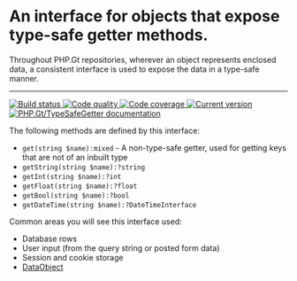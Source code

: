 An interface for objects that expose type-safe getter methods.
==============================================================

Throughout PHP.Gt repositories, wherever an object represents enclosed data, a consistent interface is used to expose the data in a type-safe manner.

***

<a href="https://github.com/PhpGt/TypeSafeGetter/actions" target="_blank">
	<img src="https://badge.status.php.gt/typesafegetter-build.svg" alt="Build status" />
</a>
<a href="https://scrutinizer-ci.com/g/PhpGt/TypeSafeGetter" target="_blank">
	<img src="https://badge.status.php.gt/typesafegetter-quality.svg" alt="Code quality" />
</a>
<a href="https://scrutinizer-ci.com/g/PhpGt/TypeSafeGetter" target="_blank">
	<img src="https://badge.status.php.gt/typesafegetter-coverage.svg" alt="Code coverage" />
</a>
<a href="https://packagist.org/packages/PhpGt/TypeSafeGetter" target="_blank">
	<img src="https://badge.status.php.gt/typesafegetter-version.svg" alt="Current version" />
</a>
<a href="http://www.php.gt/typesafegetter" target="_blank">
	<img src="https://badge.status.php.gt/typesafegetter-docs.svg" alt="PHP.Gt/TypeSafeGetter documentation" />
</a>

The following methods are defined by this interface:

+ `get(string $name):mixed` - A non-type-safe getter, used for getting keys that are not of an inbuilt type
+ `getString(string $name):?string`
+ `getInt(string $name):?int`
+ `getFloat(string $name):?float`
+ `getBool(string $name):?bool`
+ `getDateTime(string $name):?DateTimeInterface`

Common areas you will see this interface used:

+ Database rows
+ User input (from the query string or posted form data)
+ Session and cookie storage
+ [DataObject](https://github.com/PhpGt/DataObject)
